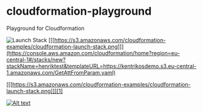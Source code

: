 # cloudformation-playground
Playground for Cloudformation

![Launch Stack](https://s3.amazonaws.com/cloudformation-examples/cloudformation-launch-stack.png)
[[[https://s3.amazonaws.com/cloudformation-examples/cloudformation-launch-stack.png]]](https://console.aws.amazon.com/cloudformation/home?region=eu-central-1#/stacks/new?stackName=henriktest&templateURL=https://kentrikosdemo.s3.eu-central-1.amazonaws.com/GetAttFromParam.yaml) 

[[[https://s3.amazonaws.com/cloudformation-examples/cloudformation-launch-stack.png]]][1]

[1]: https://console.aws.amazon.com/cloudformation/home?region=eu-central-1#/stacks/new?stackName=henriktest&templateURL=https://kentrikosdemo.s3.eu-central-1.amazonaws.com/GetAttFromParam.yaml

[![Alt text](https://s3.amazonaws.com/cloudformation-examples/cloudformation-launch-stack.png)](https://console.aws.amazon.com/cloudformation/home?region=eu-central-1#/stacks/new?stackName=henriktest&templateURL=https://kentrikosdemo.s3.eu-central-1.amazonaws.com/GetAttFromParam.yaml)
